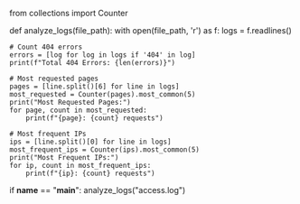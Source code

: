 from collections import Counter

def analyze_logs(file_path):
    with open(file_path, 'r') as f:
        logs = f.readlines()

    # Count 404 errors
    errors = [log for log in logs if '404' in log]
    print(f"Total 404 Errors: {len(errors)}")

    # Most requested pages
    pages = [line.split()[6] for line in logs]
    most_requested = Counter(pages).most_common(5)
    print("Most Requested Pages:")
    for page, count in most_requested:
        print(f"{page}: {count} requests")

    # Most frequent IPs
    ips = [line.split()[0] for line in logs]
    most_frequent_ips = Counter(ips).most_common(5)
    print("Most Frequent IPs:")
    for ip, count in most_frequent_ips:
        print(f"{ip}: {count} requests")

if __name__ == "__main__":
    analyze_logs("access.log")
